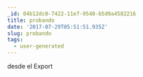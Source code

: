 ```yaml
---
_id: 04b12dc0-7422-11e7-9540-b5d9a4582216
title: probando
date: '2017-07-29T05:51:51.935Z'
slug: probando
tags:
  - user-generated
---
```

desde el Export
